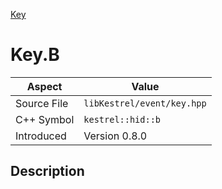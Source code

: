 [Key](index)
# Key.B
| Aspect | Value |
| --- | --- |
| Source File | `libKestrel/event/key.hpp` |
| C++ Symbol | `kestrel::hid::b` |
| Introduced | Version 0.8.0 |
## Description

